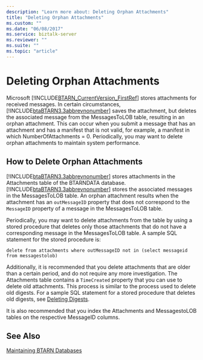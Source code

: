 ```yaml
---
description: "Learn more about: Deleting Orphan Attachments"
title: "Deleting Orphan Attachments"
ms.custom: ""
ms.date: "06/08/2017"
ms.service: biztalk-server
ms.reviewer: ""
ms.suite: ""
ms.topic: "article"
---
```

# Deleting Orphan Attachments
Microsoft [!INCLUDE[BTARN_CurrentVersion_FirstRef](../../includes/btarn-currentversion-firstref-md.md)] stores attachments for received messages. In certain circumstances, [!INCLUDE[btaBTARN3.3abbrevnonumber](../../includes/btabtarn3-3abbrevnonumber-md.md)] saves the attachment, but deletes the associated message from the MessagesToLOB table, resulting in an orphan attachment. This can occur when you submit a message that has an attachment and has a manifest that is not valid, for example, a manifest in which NumberOfAttachments = 0. Periodically, you may want to delete orphan attachments to maintain system performance.  
  
## How to Delete Orphan Attachments  
 [!INCLUDE[btaBTARN3.3abbrevnonumber](../../includes/btabtarn3-3abbrevnonumber-md.md)] stores attachments in the Attachments table of the BTARNDATA database. [!INCLUDE[btaBTARN3.3abbrevnonumber](../../includes/btabtarn3-3abbrevnonumber-md.md)] stores the associated messages in the MessagesToLOB table. An orphan attachment results when the attachment has an `outMessageID` property that does not correspond to the `MessageID` property of a message in the MessagesToLOB table.  
  
 Periodically, you may want to delete attachments from the table by using a stored procedure that deletes only those attachments that do not have a corresponding message in the MessagesToLOB table. A sample SQL statement for the stored procedure is:  
  
```  
delete from attachments where outMessageID not in (select messageid from messagestolob)  
```  
  
 Additionally, it is recommended that you delete attachments that are older than a certain period, and do not require any more investigation. The Attachments table contains a `TimeCreated` property that you can use to delete old attachments. This process is similar to the process used to delete old digests. For a sample SQL statement for a stored procedure that deletes old digests, see [Deleting Digests](../../adapters-and-accelerators/accelerator-rosettanet/deleting-digests.md).  
  
 It is also recommended that you index the Attachments and MessagestoLOB tables on the respective MessageID columns.  
  
## See Also  
 [Maintaining BTARN Databases](../../adapters-and-accelerators/accelerator-rosettanet/maintaining-btarn-databases.md)
